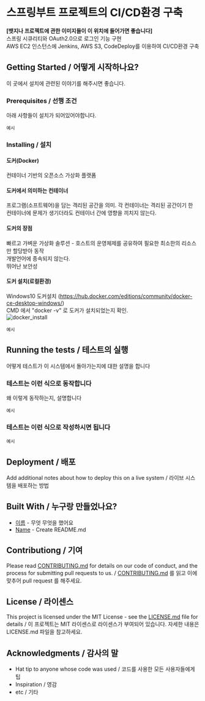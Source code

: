 # 스프링부트 프로젝트의 CI/CD환경 구축

**[뱃지나 프로젝트에 관한 이미지들이 이 위치에 들어가면 좋습니다]**  
스프링 시큐리티와 OAuth2.0으로 로그인 기능 구현  
AWS EC2 인스턴스에 Jenkins, AWS S3, CodeDeploy를 이용하여 CI/CD환경 구축

## Getting Started / 어떻게 시작하나요?

이 곳에서 설치에 관련된 이야기를 해주시면 좋습니다.

### Prerequisites / 선행 조건

아래 사항들이 설치가 되어있어야합니다.

```
예시
```

### Installing / 설치
#### 도커(Docker)  
컨테이너 기반의 오픈소스 가상화 플랫폼  

#### 도커에서 의미하는 컨테이너  
프로그램(소프트웨어)을 담는 격리된 공간을 의미. 각 컨테이너는 격리된 공간이기 한 컨테이너에 문제가 생기더라도 컨테이너 간에 영향을 끼치지 않는다.  

#### 도커의 장점  
빠르고 가벼운 가상화 솔루션 - 호스트의 운영체제를 공유하여 필요한 최소한의 리소스만 할당받아 동작  
개발언어에 종속되지 않는다.  
뛰어난 보안성  

#### 도커 설치(로컬환경)
Windows10 도커설치
(https://hub.docker.com/editions/community/docker-ce-desktop-windows/)  
CMD 에서 "docker -v" 로 도커가 설치되었는지 확인.  
![docker_install](https://user-images.githubusercontent.com/37195463/114914007-cb4e0580-9e5c-11eb-81fe-34990d7a6de6.png)

```
예시
```

## Running the tests / 테스트의 실행

어떻게 테스트가 이 시스템에서 돌아가는지에 대한 설명을 합니다

### 테스트는 이런 식으로 동작합니다

왜 이렇게 동작하는지, 설명합니다

```
예시
```

### 테스트는 이런 식으로 작성하시면 됩니다

```
예시
```

## Deployment / 배포

Add additional notes about how to deploy this on a live system / 라이브 시스템을 배포하는 방법

## Built With / 누구랑 만들었나요?

* [이름](링크) - 무엇 무엇을 했어요
* [Name](Link) - Create README.md

## Contributiong / 기여

Please read [CONTRIBUTING.md](https://gist.github.com/PurpleBooth/b24679402957c63ec426) for details on our code of conduct, and the process for submitting pull requests to us. / [CONTRIBUTING.md](https://gist.github.com/PurpleBooth/b24679402957c63ec426) 를 읽고 이에 맞추어 pull request 를 해주세요.

## License / 라이센스

This project is licensed under the MIT License - see the [LICENSE.md](https://gist.github.com/PurpleBooth/LICENSE.md) file for details / 이 프로젝트는 MIT 라이센스로 라이센스가 부여되어 있습니다. 자세한 내용은 LICENSE.md 파일을 참고하세요.

## Acknowledgments / 감사의 말

* Hat tip to anyone whose code was used / 코드를 사용한 모든 사용자들에게 팁
* Inspiration / 영감
* etc / 기타
